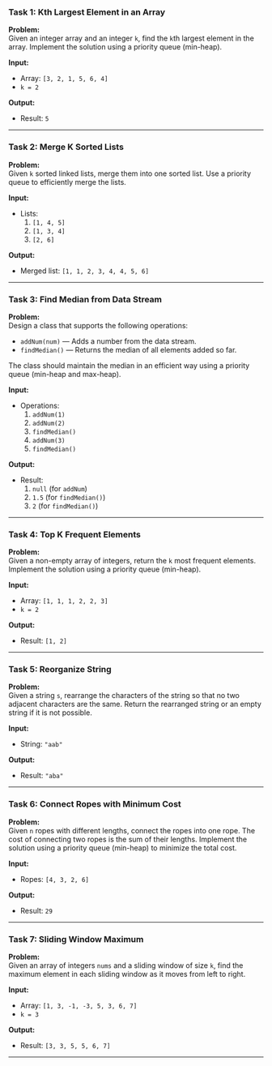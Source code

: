 ### Task 1: Kth Largest Element in an Array
**Problem:**  
Given an integer array and an integer `k`, find the `k`th largest element in the array. Implement the solution using a priority queue (min-heap).

**Input:**
- Array: `[3, 2, 1, 5, 6, 4]`
- `k = 2`

**Output:**
- Result: `5`

---

### Task 2: Merge K Sorted Lists
**Problem:**  
Given `k` sorted linked lists, merge them into one sorted list. Use a priority queue to efficiently merge the lists.

**Input:**
- Lists: 
  1. `[1, 4, 5]`
  2. `[1, 3, 4]`
  3. `[2, 6]`

**Output:**
- Merged list: `[1, 1, 2, 3, 4, 4, 5, 6]`

---

### Task 3: Find Median from Data Stream
**Problem:**  
Design a class that supports the following operations:
- `addNum(num)` — Adds a number from the data stream.
- `findMedian()` — Returns the median of all elements added so far. 

The class should maintain the median in an efficient way using a priority queue (min-heap and max-heap).

**Input:**
- Operations:
  1. `addNum(1)`
  2. `addNum(2)`
  3. `findMedian()`
  4. `addNum(3)`
  5. `findMedian()`

**Output:**
- Result:
  1. `null` (for `addNum`)
  2. `1.5` (for `findMedian()`)
  3. `2` (for `findMedian()`)

---

### Task 4: Top K Frequent Elements
**Problem:**  
Given a non-empty array of integers, return the `k` most frequent elements. Implement the solution using a priority queue (min-heap).

**Input:**
- Array: `[1, 1, 1, 2, 2, 3]`
- `k = 2`

**Output:**
- Result: `[1, 2]`

---

### Task 5: Reorganize String
**Problem:**  
Given a string `s`, rearrange the characters of the string so that no two adjacent characters are the same. Return the rearranged string or an empty string if it is not possible.

**Input:**
- String: `"aab"`

**Output:**
- Result: `"aba"`

---

### Task 6: Connect Ropes with Minimum Cost
**Problem:**  
Given `n` ropes with different lengths, connect the ropes into one rope. The cost of connecting two ropes is the sum of their lengths. Implement the solution using a priority queue (min-heap) to minimize the total cost.

**Input:**
- Ropes: `[4, 3, 2, 6]`

**Output:**
- Result: `29`

---

### Task 7: Sliding Window Maximum
**Problem:**  
Given an array of integers `nums` and a sliding window of size `k`, find the maximum element in each sliding window as it moves from left to right.

**Input:**
- Array: `[1, 3, -1, -3, 5, 3, 6, 7]`
- `k = 3`

**Output:**
- Result: `[3, 3, 5, 5, 6, 7]`

---
